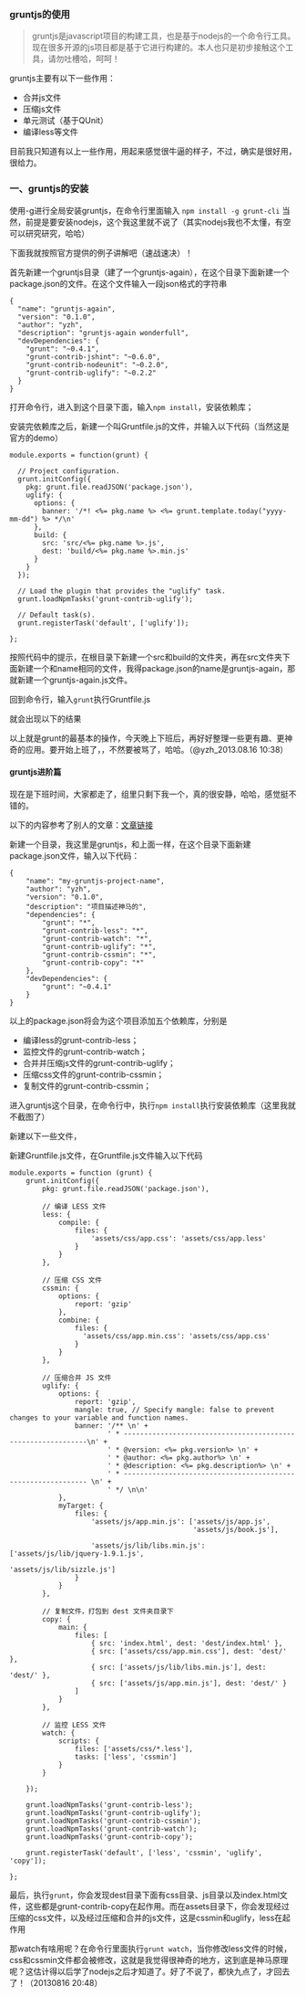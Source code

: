 ### gruntjs的使用 ###
> gruntjs是javascript项目的构建工具，也是基于nodejs的一个命令行工具。现在很多开源的js项目都是基于它进行构建的。本人也只是初步接触这个工具，请勿吐槽哈，呵呵！

gruntjs主要有以下一些作用：

- 合并js文件
- 压缩js文件
- 单元测试（基于QUnit）
- 编译less等文件

目前我只知道有以上一些作用，用起来感觉很牛逼的样子，不过，确实是很好用，很给力。

### 一、gruntjs的安装 ###
使用-g进行全局安装gruntjs，在命令行里面输入
`npm install -g grunt-cli`
当然，前提是要安装nodejs，这个我这里就不说了（其实nodejs我也不太懂，有空可以研究研究，哈哈）

下面我就按照官方提供的例子讲解吧（速战速决）！

首先新建一个gruntjs目录（建了一个gruntjs-again），在这个目录下面新建一个package.json的文件。在这个文件输入一段json格式的字符串
    
	{
	  "name": "gruntjs-again",
	  "version": "0.1.0",
	  "author": "yzh",
	  "description": "gruntjs-again wonderfull",
	  "devDependencies": {
	    "grunt": "~0.4.1",
	    "grunt-contrib-jshint": "~0.6.0",
	    "grunt-contrib-nodeunit": "~0.2.0",
	    "grunt-contrib-uglify": "~0.2.2"
	  }
	}

打开命令行，进入到这个目录下面，输入`npm install`，安装依赖库；

安装完依赖库之后，新建一个叫Gruntfile.js的文件，并输入以下代码（当然这是官方的demo）
    
	module.exports = function(grunt) {
	
	  // Project configuration.
	  grunt.initConfig({
	    pkg: grunt.file.readJSON('package.json'),
	    uglify: {
	      options: {
	        banner: '/*! <%= pkg.name %> <%= grunt.template.today("yyyy-mm-dd") %> */\n'
	      },
	      build: {
	        src: 'src/<%= pkg.name %>.js',
	        dest: 'build/<%= pkg.name %>.min.js'
	      }
	    }
	  });
	
	  // Load the plugin that provides the "uglify" task.
	  grunt.loadNpmTasks('grunt-contrib-uglify');
	
	  // Default task(s).
	  grunt.registerTask('default', ['uglify']);
	
	};
按照代码中的提示，在根目录下新建一个src和build的文件夹，再在src文件夹下面新建一个和name相同的文件，我得package.json的name是gruntjs-again，那就新建一个gruntjs-again.js文件。

回到命令行，输入`grunt`执行Gruntfile.js

就会出现以下的结果


以上就是grunt的最基本的操作，今天晚上下班后，再好好整理一些更有趣、更神奇的应用。要开始上班了，，不然要被骂了，哈哈。（@yzh_2013.08.16 10:38）

#### gruntjs进阶篇 ####
现在是下班时间，大家都走了，组里只剩下我一个，真的很安静，哈哈，感觉挺不错的。

以下的内容参考了别人的文章：[文章链接](http://www.cnblogs.com/zhepama/archive/2013/05/15/3080736.html)

新建一个目录，我这里是gruntjs，和上面一样，在这个目录下面新建package.json文件，输入以下代码：

    {
		"name": "my-gruntjs-project-name",
		"author": "yzh",
		"version": "0.1.0",
		"description": "项目描述神马的",
		"dependencies": {
			"grunt": "*",
			"grunt-contrib-less": "*",
			"grunt-contrib-watch": "*",
			"grunt-contrib-uglify": "*",
			"grunt-contrib-cssmin": "*",
			"grunt-contrib-copy": "*"
		},
		"devDependencies": {
			"grunt": "~0.4.1"
		}
	}
以上的package.json将会为这个项目添加五个依赖库，分别是

- 编译less的grunt-contrib-less；
- 监控文件的grunt-contrib-watch；
- 合并并压缩js文件的grunt-contrib-uglify；
- 压缩css文件的grunt-contrib-cssmin；
- 复制文件的grunt-contrib-cssmin；

进入gruntjs这个目录，在命令行中，执行`npm install`执行安装依赖库（这里我就不截图了）

新建以下一些文件，

新建Gruntfile.js文件，在Gruntfile.js文件输入以下代码

    module.exports = function (grunt) {
	    grunt.initConfig({
	        pkg: grunt.file.readJSON('package.json'),
	 
	        // 编译 LESS 文件
	        less: {
	            compile: {
	                files: {
	                    'assets/css/app.css': 'assets/css/app.less'
	                }
	            }
	        },
	 
	        // 压缩 CSS 文件
	        cssmin: {
	            options: {
	                report: 'gzip'
	            },
	            combine: {
	                files: {
	                  'assets/css/app.min.css': 'assets/css/app.css'
	                }
	            }
	        },
	 
	        // 压缩合并 JS 文件
	        uglify: {
	            options: {
	                report: 'gzip',
	                mangle: true, // Specify mangle: false to prevent changes to your variable and function names.
	                banner: '/** \n' +
	                        ' * -------------------------------------------------------------\n' +
	                        ' * @version: <%= pkg.version%> \n' +
	                        ' * @author: <%= pkg.author%> \n' +
	                        ' * @description: <%= pkg.description%> \n' +
	                        ' * ------------------------------------------------------------- \n' +
	                        ' */ \n\n'
	            },
	            myTarget: {
	                files: {
	                    'assets/js/app.min.js': ['assets/js/app.js',
	                                             'assets/js/book.js'],
	
	                    'assets/js/lib/libs.min.js': ['assets/js/lib/jquery-1.9.1.js',
	                                                  'assets/js/lib/sizzle.js']
	                }
	            }
	        },
	 
	        // 复制文件，打包到 dest 文件夹目录下
	        copy: {
	            main: {
	                files: [
	                    { src: 'index.html', dest: 'dest/index.html' },
	                    { src: ['assets/css/app.min.css'], dest: 'dest/' },
	                    { src: ['assets/js/lib/libs.min.js'], dest: 'dest/' },
	                    { src: ['assets/js/app.min.js'], dest: 'dest/' }
	                ]
	            }
	        },
	 
	        // 监控 LESS 文件
	        watch: {
	            scripts: {
	                files: ['assets/css/*.less'],
	                tasks: ['less', 'cssmin']
	            }
	        }
	 
	    });
	 
	    grunt.loadNpmTasks('grunt-contrib-less');
	    grunt.loadNpmTasks('grunt-contrib-uglify');
	    grunt.loadNpmTasks('grunt-contrib-cssmin');
	    grunt.loadNpmTasks('grunt-contrib-watch');
	    grunt.loadNpmTasks('grunt-contrib-copy');
	 
	    grunt.registerTask('default', ['less', 'cssmin', 'uglify', 'copy']);
	 
	};

最后，执行`grunt`，你会发现dest目录下面有css目录、js目录以及index.html文件，这些都是grunt-contrib-copy在起作用。而在assets目录下，你会发现经过压缩的css文件，以及经过压缩和合并的js文件，这是cssmin和uglify，less在起作用

那watch有啥用呢？在命令行里面执行`grunt watch`，当你修改less文件的时候，css和cssmin文件都会被修改，这就是我觉得很神奇的地方，这到底是神马原理呢？这估计得以后学了nodejs之后才知道了。好了不说了，都快九点了，才回去了！（20130816 20:48）
